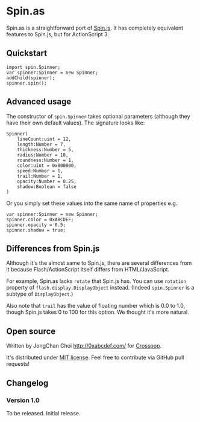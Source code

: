 Spin.as
=======

Spin.as is a straightforward port of [Spin.js][].  It has completely
equivalent features to Spin.js, but for ActionScript 3. 

[Spin.js]: http://fgnass.github.com/spin.js/


Quickstart
----------

    import spin.Spinner;
    var spinner:Spinner = new Spinner;
    addChild(spinner);
    spinner.spin();


Advanced usage
--------------

The constructor of `spin.Spinner` takes optional parameters (although they have
their own default values).  The signature looks like:

    Spinner(
        lineCount:uint = 12,
        length:Number = 7,
        thickness:Number = 5,
        radius:Number = 10,
        roundness:Number = 1,
        color:uint = 0x000000,
        speed:Number = 1,
        trail:Number = 1,
        opacity:Number = 0.25,
        shadow:Boolean = false
    )

Or you simply set these values into the same name of properties e.g.:

    var spinner:Spinner = new Spinner;
    spinner.color = 0xABCDEF;
    spinner.opacity = 0.5;
    spinner.shadow = true;


Differences from Spin.js
------------------------

Although it's the almost same to Spin.js, there are several differences from it
because Flash/ActionScript itself differs from HTML/JavaScript.

For example, Spin.as lacks `rotate` that Spin.js has.  You can use `rotation`
property of `flash.display.DisplayObject` instead.  (Indeed `spin.Spinner` is
a subtype of `DisplayObject`.)

Also note that `trail` has the value of floating number which is 0.0 to 1.0,
though Spin.js takes 0 to 100 for this option.  We thought it's more natural.


Open source
-----------

Written by JongChan Choi <http://0xabcdef.com/> for [Crosspop][].

It's distributed under [MIT license][].  Feel free to contribute via GitHub
pull requests!

[Crosspop]: http://crosspop.in/
[MIT license]: http://crosspop.mit-license.org/


Changelog
---------

### Version 1.0

To be released.  Initial release.